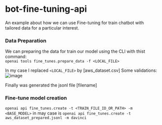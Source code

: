 # bot-fine-tuning-api
An example about how we can use Fine-tuning for train chatbot with tailored data for a particular interest.

### Data Preparation
We can preparing the data for train our model using the CLI with thist command:  
`openai tools fine_tunes.prepare_data -f <LOCAL_FILE>`

In my case I replaced `<LOCAL_FILE>` by [aws_dataset.csv]
Some validations:
![image](https://github.com/endybits/bot-fine-tuning-api/assets/22806426/01a27326-b9cc-4e62-8e2c-d90e0c2cd1d2)

Finally was generated the jsonl file [filename]

### Fine-tune model creation
`openai api fine_tunes.create -t <TRAIN_FILE_ID_OR_PATH> -m <BASE_MODEL>`
in may case is 
`openai api fine_tunes.create -t aws_dataset_prepared.jsonl -m davinci`
